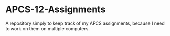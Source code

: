 # APCS-12-Assignments
A repository simply to keep track of my APCS assignments, because I need to work on them on multiple computers.
